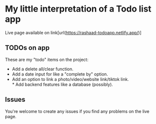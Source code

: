 # My little interpretation of a Todo list app

Live page available on link[url(https://rashaad-todoapp.netlify.app/)]

## TODOs on app

These are my "todo" items on the project:
* Add  a delete all/clear function.
* Add a date input for like a "complete by" option.
* Add an option to link a photo/video/website link/tiktok link.
* Add backend features like a database (possibly).

## Issues

You're welcome to create any issues if you find any problems on the live page.

